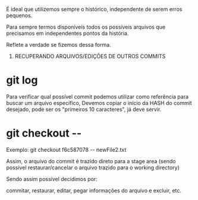 É ideal que utilizemos sempre o histórico, independente de serem erros pequenos.

Para sempre termos disponíveis todos os possíveis arquivos que precisamos em independentes pontos da história.

Reflete a verdade se fizemos dessa forma.


1. RECUPERANDO ARQUIVOS/EDIÇÕES DE OUTROS COMMITS

# git log 
Para verificar qual possível commit podemos utilizar como referência para buscar um arquivo específico, Devemos copiar o início da HASH do commit desejado, pode ser os "primeiros 10 caracteres", já deve servir.

# git checkout <HASH do commit> -- <arquivo>

Exemplo: git checkout f6c587078 -- newFile2.txt

Assim, o arquivo do commit é trazido direto para a stage area (sendo possivel restaurar/cancelar o arquivo trazido para o working directory)

Sendo assim possível decidimos por:

commitar, restaurar, editar, pegar informações do arquivo e excluir, etc.

